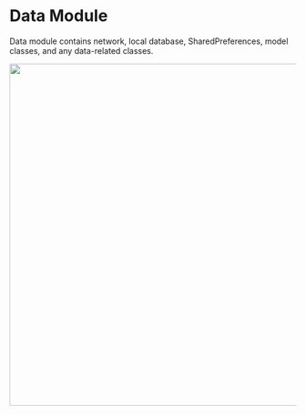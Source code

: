 # Data Module

Data module contains network, local database, SharedPreferences, model classes, and any data-related classes.

<img src="https://github.com/ShabanKamell/TheMovies_iOS/blob/master/blob/modular-arch-diagram.png" height="600">
